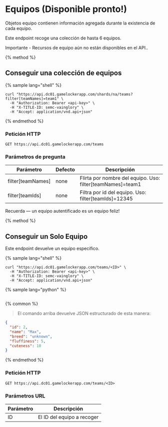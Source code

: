 # Equipos (Disponible pronto!)
 
Objetos equipo contienen información agregada durante la existencia de cada equipo.

Este endpoint recoge una colección de hasta 6 equipos.

<aside class="warning">
Importante - Recursos de equipo aún no están disponibles en el API..
</aside>

{% method %}
## Conseguir una colección de equipos 

{% sample lang="shell" %}
```shell
curl "https://api.dc01.gamelockerapp.com/shards/na/teams?filter[teamNames]=team1" \
  -H "Authorization: Bearer <api-key>" \
  -H "X-TITLE-ID: semc-vainglory" \
  -H "Accept: application/vnd.api+json"
```
{% endmethod %}

### Petición HTTP

`GET https://api.dc01.gamelockerapp.com/teams`
 
### Parámetros de pregunta
 
Parámetro | Defecto | Descripción
--------- | ------- | -----------
filter[teamNames] | none | Flirta por nombre del equipo. Uso: filter[teamNames]=team1
filter[teamIds] | none | Filtra por id del equipo. Uso: filter[teamIds]=12345

<aside class="success">
Recuerda — un equipo autentificado es un equipo feliz!
</aside>

{% method %}
## Conseguir un Solo Equipo

Este endpoint devuelve un equipo específico.

{% sample lang="shell" %}
```shell
curl "https://api.dc01.gamelockerapp.com/teams/<ID>" \
  -H "Authorization: Bearer <api-key>" \
  -H "X-TITLE-ID: semc-vainglory" \
  -H "Accept: application/vnd.api+json"
```
{% sample lang="python" %}
```python

```
{% common %}
> El comando arriba devuelve JSON estructurado de esta manera:

```json
{
  "id": 2,
  "name": "Max",
  "breed": "unknown",
  "fluffiness": 5,
  "cuteness": 10
}
```

{% endmethod %}

### Petición HTTP

`GET https://api.dc01.gamelockerapp.com/teams/<ID>`
 
### Parámetros URL
 
Parámetro | Descripción
--------- | -----------
ID | El ID del equipo a recoger